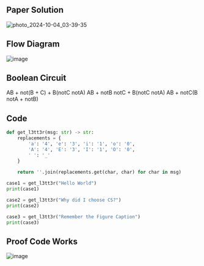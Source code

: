 ## Paper Solution
![photo_2024-10-04_03-39-35](https://github.com/user-attachments/assets/962f14d1-82a6-46ca-b62c-ff485430a7e9)

## Flow Diagram
![image](https://github.com/user-attachments/assets/52e3cec7-da43-43b1-8a8b-4afc8f708db3)

## Boolean Circuit
AB + not(B + C) + B(notC notA)
AB + notB notC + B(notC notA)
AB + notC(B notA + notB)

## Code
```.py
def get_l3tt3r(msg: str) -> str:
    replacements = {
        'a': '4', 'e': '3', 'i': '1', 'o': '0', 
        'A': '4', 'E': '3', 'I': '1', 'O': '0', 
        ' ': '_'
    }
    
    return ''.join(replacements.get(char, char) for char in msg)

case1 = get_l3tt3r("Hello World")
print(case1)  

case2 = get_l3tt3r("Why did I choose CS?")
print(case2)  

case3 = get_l3tt3r("Remember the Figure Caption")
print(case3)
```
## Proof Code Works
![image](https://github.com/user-attachments/assets/43d5062c-dce2-4799-aecb-9eafdf061112)
